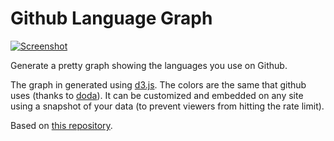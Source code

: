 Github Language Graph
=====================

[![Screenshot](http://media.tumblr.com/ee6c8b03b5bb52f4bbeeb2f470ee06e9/tumblr_inline_mp876ykvB41qz4rgp.jpg)](http://cell303.github.io/Github-Language-Graph/)

Generate a pretty graph showing the languages you use on Github. 

The graph in generated using [d3.js](http://d3js.org/). The colors are the same that github uses (thanks to [doda](https://github.com/doda/github-language-colors)). 
It can be customized and embedded on any site using a snapshot of your data (to prevent viewers from hitting the rate limit).

Based on [this repository](https://github.com/aaronpk/Github-Language-Graph).
